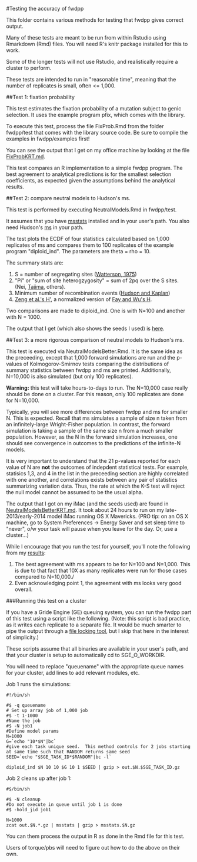 #Testing the accuracy of fwdpp

This folder contains various methods for testing that fwdpp gives correct output.

Many of these tests are meant to be run from within Rstudio using Rmarkdown (Rmd) files.  You will need R's knitr package installed for this to work.

Some of the longer tests will not use Rstudio, and realistically require a cluster to perform.

These tests are intended to run in "reasonable time", meaning that the number of replicates is small, often <= 1,000.

##Test 1: fixation probability

This test estimates the fixation probability of a mutation subject to genic selection.  It uses the example program pfix, which comes with the library.

To execute this test, process the file FixProb.Rmd from the folder fwdpp/test that comes with the library source code.  Be sure to compile the examples in fwdpp/examples first!

You can see the output that I get on my office machine by looking at the file [FixProbKRT.md](FixProbKRT.md).  

This test compares an R implementation to a simple fwdpp program.  The best agreement to analytical predictions is for the smallest selection coefficients, as expected given the assumptions behind the analytical results.

##Test 2: compare neutral models to Hudson's ms.

This test is performed by executing NeutralModels.Rmd in fwdpp/test.

It assumes that you have [msstats](https://github.com/molpopgen/msstats) installed and in your user's path.  You also need Hudson's [ms](http://home.uchicago.edu:~/rhudson1) in your path.

The test plots the ECDF of four statistics calculated based on 1,000 replicates of ms and compares them to 100 replicates of the example program "diploid_ind".  The parameters are theta = rho = 10.

The summary stats are:

1. S = number of segregating sites ([Watterson, 1975](http://www.ncbi.nlm.nih.gov/pubmed/1145509))
2. "Pi" or "sum of site heterogzygosity" = sum of 2pq over the S sites. (Nei, [Tajima](http://www.genetics.org/content/105/2/437.abstract), others).
3. Minimum number of recombination events ([Hudson and Kaplan](http://www.genetics.org/content/111/1/147.abstract))
4. [Zeng et al.'s H'](http://www.genetics.org/content/174/3/1431.abstract), a normalized version of [Fay and Wu's H](http://www.genetics.org/content/155/3/1405.abstract).

Two comparisons are made to diploid_ind.  One is with N=100 and another with N = 1000.

The output that I get (which also shows the seeds I used) is [here](NeutralModelsKRT.md).

##Test 3: a more rigorous comparison of neutral models to Hudson's ms.

This test is executed via NeutralModelsBetter.Rmd.  It is the same idea as the preceeding, except that 1,000 forward simulations are run and the p-values of Kolmogorov-Smirnov tests comparing the distributions of summary statistics between fwdpp and ms are printed.  Additionally, N=10,000 is also simulated (but only 100 replicates).

__Warning:__ this test will take hours-to-days to run.  The N=10,000 case really should be done on a cluster.  For this reason, only 100 replicates are done for N=10,000.

Typically, you will see more differences between fwdpp and ms for smaller N.  This is expected.  Recall that ms simulates a sample of size n taken from an infinitely-large Wright-Fisher population.  In contrast, the forward simulation is taking a sample of the same size n from a much smaller population.  However, as the N in the forward simulation increases, one should see convergence in outcomes to the predictions of the infinite-N models.

It is very important to understand that the 21 p-values reported for each value of N are __not__ the outcomes of indepdent statistical tests.   For example, statisics 1,3, and 4 in the list in the preceeding section are highly correlated with one another, and correlations exists between any pair of statistics summarizing variation data.  Thus, the rate at which the K-S test will reject the null model cannot be assumed to be the usual alpha.

The output that I got on my iMac (and the seeds used) are found in [NeutralModelsBetterKRT.md](NeutralModelsBetterKRT.md).  It took about 24 hours to run on my late-2013/early-2014 model iMac running OS X Mavericks.  (PRO tip: on an OS X machine, go to System Preferences -> Energy Saver and set sleep time to "never", o/w your task will pause when you leave for the day.  Or, use a cluster...)

While I encourage that you run the test for yourself, you'll note the following from my [results](NeutralModelsBetterKRT.md):

1.  The best agreement with ms appears to be for N=100 and N=1,000.  This is due to that fact that 10X as many replicates were run for those cases compared to N=10,000./
2.  Even acknowledging point 1, the agreement with ms looks very good overall.

###Running this test on a cluster

If you have a Gride Engine (GE) queuing system, you can run the fwdpp part of this test using a script like the following.  (Note: this script is bad practice, as it writes each replicate to a separate file.  It would be much smarter to pipe the output through a [file locking tool](https://github.com/molpopgen/atomic_locker), but I skip that here in the interest of simplicity.)

These scripts assume that all binaries are available in your user's path, and that your cluster is setup to automatically cd to SGE_O_WORKDIR.

You will need to replace "queuename" with the appropriate queue names for your cluster, add lines to add relevant modules, etc.

Job 1 runs the simulations:

```{sh}
#!/bin/sh

#$ -q queuename
# Set up array job of 1,000 job
#$ -t 1-1000
#Name the job
#$ -N job1
#Define model params
N=1000
G=`echo "10*$N"|bc`
#give each task unique seed.  This method controls for 2 jobs starting at same time such that RANDOM returns same seed
SEED=`echo "$SGE_TASK_ID*$RANDOM"|bc -l`

diploid_ind $N 10 10 $G 10 1 $SEED | gzip > out.$N.$SGE_TASK_ID.gz
```

Job 2 cleans up after job 1:

```{sh}
#$/bin/sh

#$ -N cleanup
#Do not execute in queue until job 1 is done
#$ -hold_jid job1

N=1000
zcat out.$N.*.gz | msstats | gzip > msstats.$N.gz
```

You can them process the output in R as done in the Rmd file for this test.

Users of torque/pbs will need to figure out how to do the above on their own.
